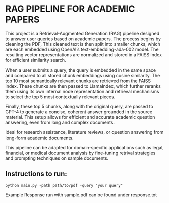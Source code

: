 # RAG PIPELINE FOR ACADEMIC PAPERS

This project is a Retrieval-Augmented Generation (RAG) pipeline designed to answer user queries based on academic papers. 
The process begins by cleaning the PDF, This cleaned text is then split into smaller chunks, which are each embedded using OpenAI’s text-embedding-ada-002 model. 
The resulting vector representations are normalized and stored in a FAISS index for efficient similarity search.

When a user submits a query, the query is embedded in the same space and compared to all stored chunk embeddings using cosine similarity. 
The top 10 most semantically relevant chunks are retrieved from the FAISS index. These chunks are then passed to LlamaIndex, 
which further reranks them using its own internal node representation and retrieval mechanisms to select the top 5 most contextually relevant pieces.

Finally, these top 5 chunks, along with the original query, are passed to GPT-4 to generate a concise, coherent answer grounded in the source material. 
This setup allows for efficient and accurate academic question answering, even from long and complex documents.

Ideal for research assistance, literature reviews, or question answering from long-form academic documents.

This pipeline can be adapted for domain-specific applications such as legal, financial, or medical document analysis by fine-tuning retrival strategies and prompting techniques on sample documents.

## Instructions to run:

```
python main.py -path path/to/pdf -query "your query"
```
Example Response run with sample.pdf can be found under response.txt


